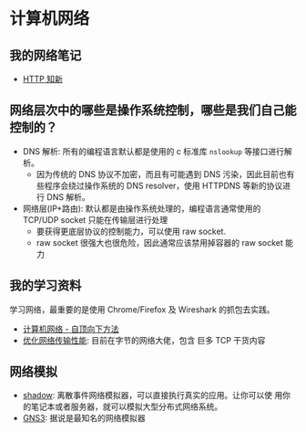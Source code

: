 # 计算机网络

## 我的网络笔记

- [HTTP 知新](https://www.cnblogs.com/kirito-c/p/10357364.html)

## 网络层次中的哪些是操作系统控制，哪些是我们自己能控制的？

- DNS 解析: 所有的编程语言默认都是使用的 c 标准库 `nslookup` 等接口进行解析。
  - 因为传统的 DNS 协议不加密，而且有可能遇到 DNS 污染，因此目前也有些程序会绕过操作系统的 DNS
    resolver，使用 HTTPDNS 等新的协议进行 DNS 解析。
- 网络层(IP+路由): 默认都是由操作系统处理的，编程语言通常使用的 TCP/UDP socket 只能在传输层进行处理
  - 要获得更底层协议的控制能力，可以使用 raw socket.
  - raw socket 很强大也很危险，因此通常应该禁用掉容器的 raw socket 能力

## 我的学习资料

学习网络，最重要的是使用 Chrome/Firefox 及 Wireshark 的抓包去实践。

- [计算机网络 - 自顶向下方法](https://book.douban.com/subject/26176870/)
- [优化网络传输性能](https://www.zhihu.com/column/c_1539243008150597632): 目前在字节的网络大佬，包含
  巨多 TCP 干货内容

## 网络模拟

- [shadow](https://github.com/shadow/shadow): 离散事件网络模拟器，可以直接执行真实的应用。让你可以使
  用你的笔记本或者服务器，就可以模拟大型分布式网络系统。
- [GNS3](https://github.com/GNS3/gns3-server): 据说是最知名的网络模拟器
